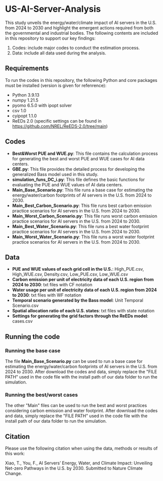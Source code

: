 # US-AI-Server-Analysis
This study unveils the energy/water/climate impact of AI servers in the U.S. from 2024 to 2030 and highlight the emergent actions required from both the governmental and industrial bodies. The following contents are included in this repository to support our key findings:
1. Codes: include major codes to conduct the estimation process.
2. Data: include all data used during the analysis.

## Requirements
To run the codes in this repository, the following Python and core packages must be installed (version is given for refenrence):
- Python 3.9.13
- numpy 1.21.5
- pyomo 6.5.0 with ipopt solver
- csv 1.0
- cyipopt 1.1.0
- ReEDs 2.0 (specific settings can be found in https://github.com/NREL/ReEDS-2.0/tree/main)

## Codes
- **Best&Worst PUE and WUE.py**: This file contains the calculation process for generating the best and worst PUE and WUE cases for AI data centers.
- **GBE.py**: This file provides the detailed process for developing the generalized Bass model used in this study.
- **simulation_funs_DC_i.py**: This file defines the basic functions for evaluating the PUE and WUE values of AI data centers.
- **Main_Base_Scenario.py**: This file runs a base case for estimating the energy/water/carbon footprints of AI servers in the U.S. from 2024 to 2030.
- **Main_Best_Carbon_Scenario.py**: This file runs best carbon emission practice scenarios for AI servers in the U.S. from 2024 to 2030.
- **Main_Worst_Carbon_Scenario.py**: This file runs worst carbon emission practice scenarios for AI servers in the U.S. from 2024 to 2030.
- **Main_Best_Water_Scenario.py**: This file runs a best water footprint practice scenarios for AI servers in the U.S. from 2024 to 2030.
- **Main_Worst_Water_Scenario.py**: This file runs a worst water footprint practice scenarios for AI servers in the U.S. from 2024 to 2030.

## Data
- **PUE and WUE values of each grid cell in the U.S.**: High_PUE.csv, High_WUE.csv, Density.csv, Low_PUE.csv, Low_WUE.csv
- **Carbon emission per unit of electricity data of each U.S. region from 2024 to 2030**: txt files with CF notation
- **Water usage per unit of electricity data of each U.S. region from 2024 to 2030**: txt files with WF notation
- **Temporal scenario generated by the Bass model**: Unit Temporal Scenario.csv
- **Spatial allocation ratio of each U.S. states**: txt files with state notation
- **Settings for generating the grid factors through the ReEDs model**: cases.csv

## Running the code
### Running the base case
The file **Main_Base_Scenario.py** can be used to run a base case for estimating the energy/water/carbon footprints of AI servers in the U.S. from 2024 to 2030. After download the codes and data, simply replace the "FILE PATH" used in the code file with the install path of our data folder to run the simulation.
### Running the best/worst cases
The other "Main" files can be used to run the best and worst practices considering carbon emission and water footprint. After download the codes and data, simply replace the "FILE PATH" used in the code file with the install path of our data folder to run the simulation.

## Citation
Please use the following citation when using the data, methods or results of this work:

Xiao, T., You, F., AI Servers’ Energy, Water, and Climate Impact: Unveiling Net-zero Pathways in the U.S. by 2030. Submitted to Nature Climate Change.

